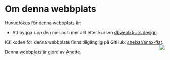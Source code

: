 Om denna webbplats
==============================================

Huvudfokus för denna webbplats är:

* Att bygga upp den mer och mer allt efter kursen [dbwebb kurs design](http://dbwebb.se/design).

Källkoden för denna webbplats finns tillgänglig på GitHub: [anebar/anax-flat](https://github.com/anebar/anax-flat).<img src="img/github.jpg" style="float:right" Markdown=1>

Denna webbplats är gjord av [Anette](https://).
